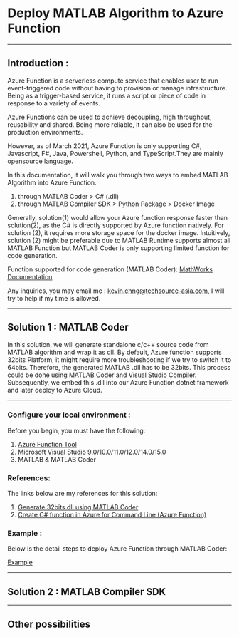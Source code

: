 # Deploy MATLAB Algorithm to Azure Function

---

## Introduction :

Azure Function is a serverless compute service that enables user to run event-triggered code without having to provision or manage infrastructure. Being as a trigger-based service, it runs a script or piece of code in response to a variety of events.

Azure Functions can be used to achieve decoupling, high throughput, reusability and shared. Being more reliable, it can also be used for the production environments.

However, as of March 2021, Azure Function is only supporting C#, Javascript, F#, Java, Powershell, Python, and TypeScript.They are mainly opensource language.

In this documentation, it will walk you through two ways to embed MATLAB Algorithm into Azure Function.
  1) through MATLAB Coder > C# (.dll)
  2) through MATLAB Compiler SDK > Python Package > Docker Image

Generally, solution(1) would allow your Azure function response faster than solution(2), as the C# is directly supported by Azure function natively. For solution (2), it requires more storage space for the docker image. Intuitively, solution (2) might be preferable due to MATLAB Runtime supports almost all MATLAB Function but MATLAB Coder is only supporting limited function for code generation. 

Function supported for code generation (MATLAB Coder):
[MathWorks Documentation](https://www.mathworks.com/help/coder/ug/functions-and-objects-supported-for-cc-code-generation.html)

Any inquiries, you may email me : kevin.chng@techsource-asia.com, I will try to help if my time is allowed.

---

## Solution 1 : MATLAB Coder

In this solution, we will generate standalone c/c++ source code from MATLAB algorithm and wrap it as dll.
By default, Azure function supports 32bits Platform, it might require more troubleshooting if we try to switch it to 64bits. Therefore, the generated MATLAB .dll has to be 32bits. This process could be done using MATLAB Coder and Visual Studio Compiler. Subsequently, we embed this .dll into our Azure Function dotnet framework and later deploy to Azure Cloud.

---

### Configure your local environment :
Before you begin, you must have the following:

1) [Azure Function Tool](https://docs.microsoft.com/en-us/azure/azure-functions/functions-run-local?tabs=windows%2Ccsharp%2Cbash#v2)
2) Microsoft Visual Studio 9.0/10.0/11.0/12.0/14.0/15.0
3) MATLAB & MATLAB Coder

### References:
The links below are my references for this solution:

1) [Generate 32bits dll using MATLAB Coder](https://www.mathworks.com/help/coder/ug/build-32-bit-dll-on-64-bit-windows-platform-using-msvc-toolchain.html)
2) [Create C# function in Azure for Command Line (Azure Function)](https://docs.microsoft.com/en-us/azure/azure-functions/create-first-function-cli-csharp?tabs=azure-cli%2Cbrowser)

### Example :
Below is the detail steps to deploy Azure Function through MATLAB Coder:

[Example](https://github.com/KevinChngJY/azurefunction_matlab_deployment/blob/main/MATLAB_Coder_Azure_Function.md)

---

## Solution 2 : MATLAB Compiler SDK

---

## Other possibilities

